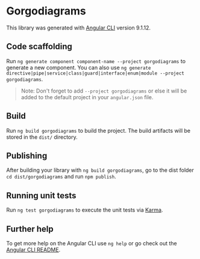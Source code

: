 # Gorgodiagrams

This library was generated with [Angular CLI](https://github.com/angular/angular-cli) version 9.1.12.

## Code scaffolding

Run `ng generate component component-name --project gorgodiagrams` to generate a new component. You can also use `ng generate directive|pipe|service|class|guard|interface|enum|module --project gorgodiagrams`.
> Note: Don't forget to add `--project gorgodiagrams` or else it will be added to the default project in your `angular.json` file. 

## Build

Run `ng build gorgodiagrams` to build the project. The build artifacts will be stored in the `dist/` directory.

## Publishing

After building your library with `ng build gorgodiagrams`, go to the dist folder `cd dist/gorgodiagrams` and run `npm publish`.

## Running unit tests

Run `ng test gorgodiagrams` to execute the unit tests via [Karma](https://karma-runner.github.io).

## Further help

To get more help on the Angular CLI use `ng help` or go check out the [Angular CLI README](https://github.com/angular/angular-cli/blob/master/README.md).
